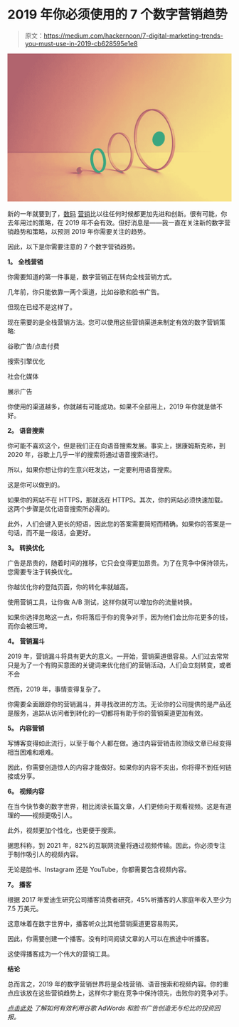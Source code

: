 # 2019 年你必须使用的 7 个数字营销趋势

> 原文：<https://medium.com/hackernoon/7-digital-marketing-trends-you-must-use-in-2019-cb628595e1e8>

![](img/15a89af269e960ca68b1e2aef12b0643.png)

新的一年就要到了，[数码](https://hackernoon.com/tagged/digital) [营销](https://hackernoon.com/tagged/marketing)比以往任何时候都更加先进和创新。很有可能，你去年用过的策略，在 2019 年不会有效。但好消息是——我一直在关注新的数字营销趋势和策略，以预测 2019 年你需要关注的趋势。

因此，以下是你需要注意的 7 个数字营销趋势。

**1。** **全栈营销**

你需要知道的第一件事是，数字营销正在转向全栈营销方式。

几年前，你只能依靠一两个渠道，比如谷歌和脸书广告。

但现在已经不是这样了。

现在需要的是全栈营销方法。您可以使用这些营销渠道来制定有效的数字营销策略:

谷歌广告/点击付费

搜索引擎优化

社会化媒体

展示广告

你使用的渠道越多，你就越有可能成功。如果不全部用上，2019 年你就是做不好。

**2。** **语音搜索**

你可能不喜欢这个，但是我们正在向语音搜索发展。事实上，据康姆斯克称，到 2020 年，谷歌上几乎一半的搜索将通过语音搜索进行。

所以，如果你想让你的生意兴旺发达，一定要利用语音搜索。

这是你可以做到的。

如果你的网站不在 HTTPS，那就选在 HTTPS。其次，你的网站必须快速加载。这两个步骤是优化语音搜索所必需的。

此外，人们会键入更长的短语，因此您的答案需要简短而精确。如果你的答案是一句话，而不是一段话，会更好。

**3。** **转换优化**

广告是昂贵的，随着时间的推移，它只会变得更加昂贵。为了在竞争中保持领先，您需要专注于转换优化。

你越优化你的登陆页面，你的转化率就越高。

使用营销工具，让你做 A/B 测试，这样你就可以增加你的流量转换。

如果你选择忽略这一点，你将落后于你的竞争对手，因为他们会比你花更多的钱，而你会被压垮。

**4。** **营销漏斗**

2019 年，营销漏斗将具有更大的意义。一开始，营销渠道很容易。人们过去常常只是为了一个有购买意图的关键词来优化他们的营销活动，人们会立刻转变，或者不会

然而，2019 年，事情变得复杂了。

你需要全面跟踪你的营销漏斗，并寻找改进的方法。无论你的公司提供的是产品还是服务，追踪从访问者到转化的一切都将有助于你的营销渠道更加有效。

**5。** **内容营销**

写博客变得如此流行，以至于每个人都在做。通过内容营销击败顶级文章已经变得相当困难和艰难。

因此，你需要创造惊人的内容才能做好。如果你的内容不突出，你将得不到任何链接或分享。

**6。** **视频内容**

在当今快节奏的数字世界，相比阅读长篇文章，人们更倾向于观看视频。这是有道理的——视频更吸引人。

此外，视频更加个性化，也更便于搜索。

据思科称，到 2021 年，82%的互联网流量将通过视频传输。因此，你必须专注于制作吸引人的视频内容。

无论是脸书、Instagram 还是 YouTube，你都需要包含视频内容。

**7。** **播客**

根据 2017 年爱迪生研究公司播客消费者研究，45%听播客的人家庭年收入至少为 7.5 万美元。

这意味着在数字世界中，播客听众比其他营销渠道更容易购买。

因此，你需要创建一个播客。没有时间阅读文章的人可以在旅途中听播客。

这使得播客成为一个伟大的营销工具。

**结论**

总而言之，2019 年的数字营销世界将是全栈营销、语音搜索和视频内容。你的重点应该放在这些营销趋势上，这样你才能在竞争中保持领先，击败你的竞争对手。

[*点击此处*](https://digitallyup.com.au/google-ads-vs-facebook-ads/) *了解如何有效利用谷歌 AdWords 和脸书广告创造无与伦比的投资回报。*